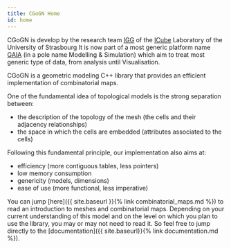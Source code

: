 ```yaml
---
title: CGoGN Home
id: home
---
```

CGoGN is develop by the research team [IGG](https://igg.icube.unistra.fr/index.php/Accueil) of the [ICube](https://icube.unistra.fr/) Laboratory of the University of Strasbourg
It is now part of a most generic platform name [GAIA](https://gaia.icube.unistra.fr/index.php/Accueil)  (in a pole name Modelling & Simulation) which aim to treat most generic type of data, from analysis until Visualisation.

CGoGN is a geometric modeling C++ library that provides an efficient implementation of combinatorial maps.

One of the fundamental idea of topological models is the strong separation between:
- the description of the topology of the mesh (the cells and their adjacency relationships)
- the space in which the cells are embedded (attributes associated to the cells)

Following this fundamental principle, our implementation also aims at:
- efficiency (more contiguous tables, less pointers)
- low memory consumption
- genericity (models, dimensions)
- ease of use (more functional, less imperative)

You can jump [here]({{ site.baseurl }}{% link combinatorial_maps.md %}) to read an introduction to meshes and combinatorial maps. Depending on your current understanding of this model and on the level on which you plan to use the library, you may or may not need to read it. So feel free to jump directly to the [documentation]({{ site.baseurl}}{% link documentation.md %}).
